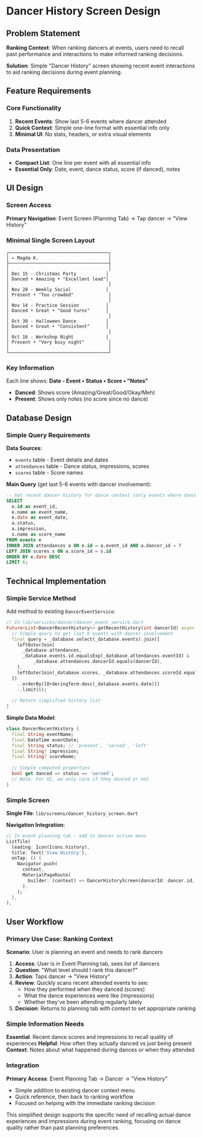 # Dancer History Screen Design

## Problem Statement

**Ranking Context**: When ranking dancers at events, users need to recall past performance and interactions to make informed ranking decisions.

**Solution**: Simple "Dancer History" screen showing recent event interactions to aid ranking decisions during event planning.

## Feature Requirements

### Core Functionality
1. **Recent Events**: Show last 5-6 events where dancer attended
2. **Quick Context**: Simple one-line format with essential info only
3. **Minimal UI**: No stats, headers, or extra visual elements

### Data Presentation
- **Compact List**: One line per event with all essential info
- **Essential Only**: Date, event, dance status, score (if danced), notes

## UI Design

### Screen Access

**Primary Navigation**: Event Screen (Planning Tab) → Tap dancer → "View History"

### Minimal Single Screen Layout

```
┌─────────────────────────────────────┐
│ ← Magda K.                          │
├─────────────────────────────────────┤
│                                     │
│ Dec 15 - Christmas Party           │
│ Danced • Amazing • "Excellent lead"│
│                                     │
│ Nov 28 - Weekly Social             │
│ Present • "Too crowded"             │
│                                     │
│ Nov 14 - Practice Session          │
│ Danced • Great • "Good turns"      │
│                                     │
│ Oct 30 - Halloween Dance           │
│ Danced • Great • "Consistent"      │
│                                     │
│ Oct 16 - Workshop Night            │
│ Present • "Very busy night"         │
│                                     │
└─────────────────────────────────────┘
```

### Key Information

Each line shows: **Date - Event • Status • Score • "Notes"**
- **Danced**: Shows score (Amazing/Great/Good/Okay/Meh)
- **Present**: Shows only notes (no score since no dance)

## Database Design

### Simple Query Requirements

**Data Sources**:
- `events` table - Event details and dates  
- `attendances` table - Dance status, impressions, scores
- `scores` table - Score names

**Main Query** (get last 5-6 events with dancer involvement):

```sql
-- Get recent dancer history for dance context (only events where dancer attended)
SELECT 
  e.id as event_id,
  e.name as event_name,
  e.date as event_date,
  a.status,
  a.impression,
  s.name as score_name
FROM events e
INNER JOIN attendances a ON e.id = a.event_id AND a.dancer_id = ?
LEFT JOIN scores s ON a.score_id = s.id
ORDER BY e.date DESC
LIMIT 6;
```

## Technical Implementation

### Simple Service Method

Add method to existing `DancerEventService`:

```dart
// In lib/services/dancer/dancer_event_service.dart
Future<List<DancerRecentHistory>> getRecentHistory(int dancerId) async {
  // Simple query to get last 6 events with dancer involvement
  final query = _database.select(_database.events).join([
    leftOuterJoin(
      _database.attendances,
      _database.events.id.equalsExp(_database.attendances.eventId) &
          _database.attendances.dancerId.equals(dancerId),
    ),
    leftOuterJoin(_database.scores, _database.attendances.scoreId.equalsExp(_database.scores.id)),
  ])
    ..orderBy([OrderingTerm.desc(_database.events.date)])
    ..limit(6);
  
  // Return simplified history list
}
```

**Simple Data Model**:

```dart
class DancerRecentHistory {
  final String eventName;
  final DateTime eventDate;
  final String status; // 'present', 'served', 'left'
  final String? impression;
  final String? scoreName;
  
  // Simple computed properties
  bool get danced => status == 'served';
  // Note: For UI, we only care if they danced or not
}
```

### Simple Screen

**Single File**: `lib/screens/dancer_history_screen.dart`

**Navigation Integration**:

```dart
// In event planning tab - add to dancer action menu
ListTile(
  leading: Icon(Icons.history),
  title: Text('View History'),
  onTap: () {
    Navigator.push(
      context,
      MaterialPageRoute(
        builder: (context) => DancerHistoryScreen(dancerId: dancer.id, dancerName: dancer.name),
      ),
    );
  },
),
```

## User Workflow

### Primary Use Case: Ranking Context

**Scenario**: User is planning an event and needs to rank dancers

1. **Access**: User is in Event Planning tab, sees list of dancers
2. **Question**: "What level should I rank this dancer?"
3. **Action**: Taps dancer → "View History" 
4. **Review**: Quickly scans recent attended events to see:
   - How they performed when they danced (scores)
   - What the dance experiences were like (impressions)
   - Whether they've been attending regularly lately
5. **Decision**: Returns to planning tab with context to set appropriate ranking

### Simple Information Needs

**Essential**: Recent dance scores and impressions to recall quality of experiences
**Helpful**: How often they actually danced vs just being present
**Context**: Notes about what happened during dances or when they attended

### Integration

**Primary Access**: Event Planning Tab → Dancer → "View History"
- Simple addition to existing dancer context menu
- Quick reference, then back to ranking workflow
- Focused on helping with the immediate ranking decision

This simplified design supports the specific need of recalling actual dance experiences and impressions during event ranking, focusing on dance quality rather than past planning preferences. 